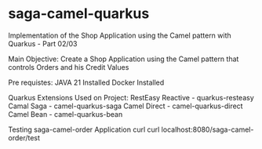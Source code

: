 # saga-camel-quarkus
Implementation of the Shop Application using the Camel pattern with Quarkus - Part 02/03

Main Objective: Create a Shop Application using the Camel pattern that controls Orders and his Credit Values

Pre requistes:
JAVA 21 Installed
Docker  Installed

Quarkus Extensions Used on Project:
RestEasy Reactive - quarkus-resteasy
Camal Saga - camel-quarkus-saga
Camel Direct - camel-quarkus-direct
Camel Bean - camel-quarkus-bean

Testing saga-camel-order Application
curl curl localhost:8080/saga-camel-order/test
